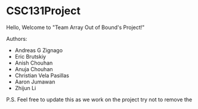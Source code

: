 # CSC131Project

Hello, Welcome to "Team Array Out of Bound's Project!"

Authors:
- Andreas G Zignago
- Eric Brutskiy
- Anish Chouhan
- Anuja Chouhan
- Christian Vela Pasillas
- Aaron Jumawan
- Zhijun Li

P.S. Feel free to update this as we work on the project try not to remove the
